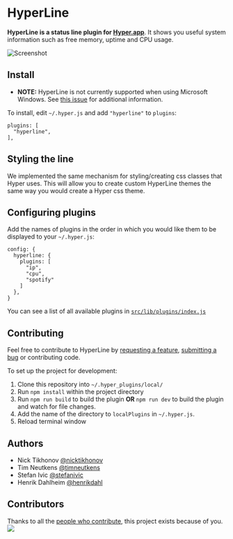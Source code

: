 HyperLine
=========

**HyperLine is a status line plugin for [Hyper.app](https://hyper.is/)**. It shows you useful system information such as free memory, uptime and CPU usage.

![Screenshot](./screenshot.png)

## Install

* **NOTE:** HyperLine is not currently supported when using Microsoft Windows. See [this issue](https://github.com/Hyperline/hyperline/issues/57) for additional information.

To install, edit `~/.hyper.js` and add `"hyperline"` to `plugins`:

```
plugins: [
  "hyperline",
],
```

## Styling the line

We implemented the same mechanism for styling/creating css classes that Hyper uses.
This will allow you to create custom HyperLine themes the same way you would create a Hyper css theme.

## Configuring plugins
Add the names of plugins in the order in which you would like them to be displayed to your `~/.hyper.js`:

```
config: {                                                                      
  hyperline: {                                                                 
    plugins: [                                                                 
      "ip",                                                                    
      "cpu",                                                                   
      "spotify"                                                                
    ]                                                                          
  },
}
```
You can see a list of all available plugins in [`src/lib/plugins/index.js`](https://github.com/Hyperline/hyperline/blob/master/src/lib/plugins/index.js)

## Contributing

Feel free to contribute to HyperLine by [requesting a feature](https://github.com/hyperline/hyperline/issues/new), [submitting a bug](https://github.com/hyperline/hyperline/issues/new) or contributing code.

To set up the project for development:

1. Clone this repository into `~/.hyper_plugins/local/`
2. Run `npm install` within the project directory
3. Run `npm run build` to build the plugin **OR** `npm run dev` to build the plugin and watch for file changes.
4. Add the name of the directory to `localPlugins` in `~/.hyper.js`.
5. Reload terminal window

## Authors

- Nick Tikhonov [@nicktikhonov](https://github.com/nicktikhonov)
- Tim Neutkens [@timneutkens](https://github.com/timneutkens)
- Stefan Ivic [@stefanivic](https://github.com/stefanivic)
- Henrik Dahlheim [@henrikdahl](https://github.com/henrikdahl)

## Contributors

Thanks to all the <a href="https://github.com/Hyperline/hyperline/graphs/contributors">people who contribute</a>, this project exists because of you. 
<a href="https://opencollective.com/hyperline"><img src="https://opencollective.com/hyperline/contributors.svg?width=890" /></a>
